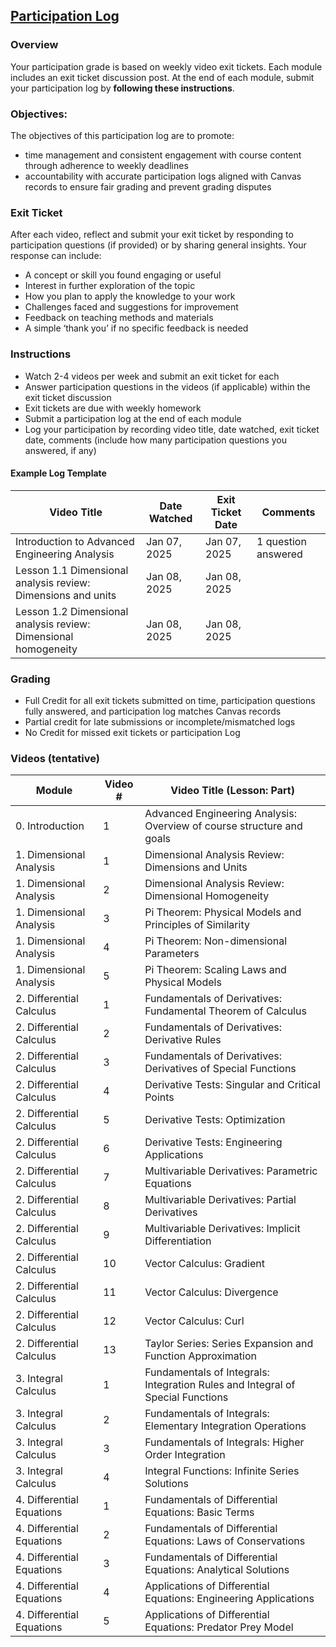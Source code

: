 ## [Participation Log](https://aselshall.github.io/aea/hw/participation)

### Overview
Your participation grade is based on weekly video exit tickets. Each module includes an exit ticket discussion post. At the end of each module, submit your participation log by **following these instructions**.  

### Objectives:
The objectives of this participation log are to promote:
- time management and consistent engagement with course content through adherence to weekly deadlines
- accountability with accurate participation logs aligned with Canvas records to ensure fair grading and prevent grading disputes

### Exit Ticket  
After each video, reflect and submit your exit ticket by responding to participation questions (if provided) or by sharing general insights. Your response can include:  
- A concept or skill you found engaging or useful
- Interest in further exploration of the topic  
- How you plan to apply the knowledge to your work 
- Challenges faced and suggestions for improvement  
- Feedback on teaching methods and materials  
- A simple ‘thank you’ if no specific feedback is needed  

### Instructions
- Watch 2-4 videos per week and submit an exit ticket for each
- Answer participation questions in the videos (if applicable) within the exit ticket discussion
- Exit tickets are due with weekly homework  
- Submit a participation log at the end of each module  
- Log your participation by recording video title, date watched, exit ticket date, comments (include how many participation questions you answered, if any)

#### Example Log Template

| Video Title                              | Date Watched | Exit Ticket Date | Comments |  
|---------------------------------------------|------------------|----------------------|--------------|  
| Introduction to Advanced Engineering Analysis | Jan 07, 2025     | Jan 07, 2025         | 1 question answered |  
| Lesson 1.1 Dimensional analysis review: Dimensions and units | Jan 08, 2025     | Jan 08, 2025         |              |  
| Lesson 1.2 Dimensional analysis review: Dimensional homogeneity | Jan 08, 2025     | Jan 08, 2025         |  |  

### Grading
- Full Credit for all exit tickets submitted on time, participation questions fully answered, and participation log matches Canvas records
- Partial credit for late submissions or incomplete/mismatched logs  
- No Credit for missed exit tickets or participation Log


### Videos (tentative)

  
| Module                 | Video # | Video Title (Lesson: Part)                                                  |
|------------------------|---------|------------------------------------------------------------------------------|
| 0. Introduction         | 1       | Advanced Engineering Analysis: Overview of course structure and goals       |
| 1. Dimensional Analysis | 1       | Dimensional Analysis Review: Dimensions and Units                           |
| 1. Dimensional Analysis | 2       | Dimensional Analysis Review: Dimensional Homogeneity                        |
| 1. Dimensional Analysis | 3       | Pi Theorem: Physical Models and Principles of Similarity                    |
| 1. Dimensional Analysis | 4       | Pi Theorem: Non-dimensional Parameters                                      |
| 1. Dimensional Analysis | 5       | Pi Theorem: Scaling Laws and Physical Models                                |
| 2. Differential Calculus| 1       | Fundamentals of Derivatives: Fundamental Theorem of Calculus                |
| 2. Differential Calculus| 2       | Fundamentals of Derivatives: Derivative Rules                               |
| 2. Differential Calculus| 3       | Fundamentals of Derivatives: Derivatives of Special Functions               |
| 2. Differential Calculus| 4       | Derivative Tests: Singular and Critical Points                              |
| 2. Differential Calculus| 5       | Derivative Tests: Optimization                                              |
| 2. Differential Calculus| 6       | Derivative Tests: Engineering Applications                                  |
| 2. Differential Calculus| 7       | Multivariable Derivatives: Parametric Equations                             |
| 2. Differential Calculus| 8       | Multivariable Derivatives: Partial Derivatives                              |
| 2. Differential Calculus| 9       | Multivariable Derivatives: Implicit Differentiation                         |
| 2. Differential Calculus| 10      | Vector Calculus: Gradient                                                   |
| 2. Differential Calculus| 11      | Vector Calculus: Divergence                                                 |
| 2. Differential Calculus| 12      | Vector Calculus: Curl                                                       |
| 2. Differential Calculus| 13      | Taylor Series: Series Expansion and Function Approximation                  |
| 3. Integral Calculus    | 1       | Fundamentals of Integrals: Integration Rules and Integral of Special Functions|
| 3. Integral Calculus    | 2       | Fundamentals of Integrals: Elementary Integration Operations                |
| 3. Integral Calculus    | 3       | Fundamentals of Integrals: Higher Order Integration                         |
| 3. Integral Calculus    | 4       | Integral Functions: Infinite Series Solutions                               |
| 4. Differential Equations| 1      | Fundamentals of Differential Equations: Basic Terms                         |
| 4. Differential Equations| 2      | Fundamentals of Differential Equations: Laws of Conservations               |
| 4. Differential Equations| 3      | Fundamentals of Differential Equations: Analytical Solutions                |
| 4. Differential Equations| 4      | Applications of Differential Equations: Engineering Applications            |
| 4. Differential Equations| 5      | Applications of Differential Equations: Predator Prey Model                 |

